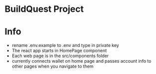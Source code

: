 # BuildQuest Project

# Info
 - rename .env.example to .env and type in private key
 - The react app starts in HomePage component
 - Each web page is in the src/components folder
 - currently connects wallet on home page and passes account info to other pages when you navigate to them


